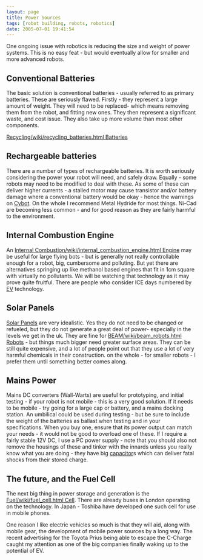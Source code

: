 ```yaml
---
layout: page
title: Power Sources
tags: [robot building, robots, robotics]
date: 2005-07-01 19:41:54
---
```

One ongoing issue with robotics is reducing the size and weight of power
systems. This is no easy feat - but would eventually allow for smaller
and more advanced robots.

## Conventional Batteries

The basic solution is conventional batteries - usually referred to as
primary batteries. These are seriously flawed. Firstly - they represent
a large amount of weight. They will need to be replaced- which means
removing them from the robot, and fitting new ones. They then represent
a significant waste, and cost issue. They also take up more volume than
most other components.

[Recycling/wiki/recycling_batteries.html
Batteries](/wiki/recycling_batteries.html "Recycling Batteries")

## Rechargeable batteries

There are a number of types of rechargeable batteries. It is worth
seriously considering the power your robot will need, and safely draw.
Equally - some robots may need to be modified to deal with these. As
some of these can deliver higher currents - a stalled motor may cause
transistor and/or battery damage where a conventional battery would be
okay - hence the warnings on [Cybot](/wiki/cybot.html "Cybot"). On the
whole I recommend Metal Hydride for most things. Ni-Cad are becoming
less common - and for good reason as they are fairly harmful to the
environment.

## Internal Combustion Engine

An [Internal Combustion/wiki/internal_combustion_engine.html
Engine](/wiki/internal_combustion_engine.html "As used in the common automobile")
may be useful for large flying bots - but is generally not really
controllable enough for a robot, big, cumbersome and polluting. But yet
there are alternatives springing up like methanol based engines that fit
in 1cm square with virtually no pollutants. We will be watching that
technology as it may prove quite fruitful. There are people who
consider ICE days numbered by [EV](/wiki/ev.html "Electric Vehicle")
technology.

## Solar Panels

[Solar Panels](/wiki/solar_panel.html "Solar Panel") are very
idealistic. Yes they do not need to be changed or refueled, but they do
not generate a great deal of power- especially in the levels we get in
the uk. They are fine for [BEAM/wiki/beam_robots.html
Robots](/wiki/beam_robots.html "Biology, Electronics, Aesthetics and Mechanics") - but things much bigger need greater surface areas. They can be still
quite expensive, and a lot of people point out that they use a lot of
very harmful chemicals in their construction. on the whole - for smaller
robots - I prefer them until something better comes along.

## Mains Power

Mains DC converters (Wall-Warts) are useful for prototyping, and initial
testing - if your robot is not mobile - this is a very good solution.
If it needs to be mobile - try going for a large cap or battery, and a
mains docking station. An umbilical could be used during testing - but
be sure to include the weight of the batteries as ballast when testing
and in your specifications. When you buy one, ensure that its power
output can match your needs - it would not be good to overload one of
these. If I require a fairly stable 12V DC, I use a PC power supply -
note that you should also not remove the housings of these and tinker
with the innards unless you really know what you are doing - they have
big [capacitor](/wiki/capacitor.html "Capacitor")s which can deliver
fatal shocks from their stored charge.

## The future, and the Fuel Cell

The next big thing in power storage and generation is the [Fuel/wiki/fuel_cell.html
Cell](/wiki/fuel_cell.html "Fuel Cell"). There are already buses in
London operating on the technology. In Japan - Toshiba have developed
one such cell for use in mobile phones.

One reason I like electric vehicles so much is that they will aid, along
with mobile gear, the development of mobile power sources by a long way.
The recent advertising for the Toyota Prius being able to escape the
C-Charge caught my attention as one of the big companies finally waking
up to the potential of EV.
